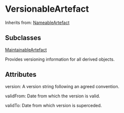 
# VersionableArtefact

Inherits from: [NameableArtefact](NameableArtefact.md)

## Subclasses

[MaintainableArtefact](MaintainableArtefact.md)



Provides versioning information for all derived objects.

## Attributes

version: A version string following an agreed convention.

validFrom: Date from which the version is valid.

validTo: Date from which version is superceded.






    